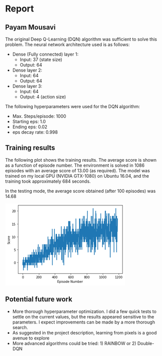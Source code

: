# Report 
## Payam Mousavi

The original Deep Q-Learning (DQN) algorithm was sufficient to solve this problem. The neural network architecture
used is as follows:
- Dense (Fully connected) layer 1:
    - Input: 37 (state size)
    - Output: 64
- Dense layer  2:
    - Input: 64
    - Output: 64
- Dense layer 3:
    - Input: 64
    - Output: 4 (action size)

The following hyperparameters were used for the DQN algorithm:
- Max. Steps/episode: 1000
- Starting eps: 1.0
- Ending eps: 0.02
- eps decay rate: 0.998

## Training results
The following plot shows the training results. The average score is shown as a function of episode number.
The environment is solved in 1086 episodes with an average score of 13.00 (as required). The model was trained 
on my local GPU (NVIDIA GTX-1080) on Ubuntu 16.04, and the training took approximately 684 seconds. 

In the testing mode, the average score obtained (after 100 episodes) was 14.68

![](dqn_tranining.png)


## Potential future work
- More thorough hyperparameter optimization. I did a few quick tests to settle on the current values, but the results 
appeared sensitive to the parameters. I expect improvements can be made by a more thorough search.
- As suggested in the project description, learning from pixels is a good avenue to explore
- More advanced algorithms could be tried: 1) RAINBOW or 2) Double-DQN